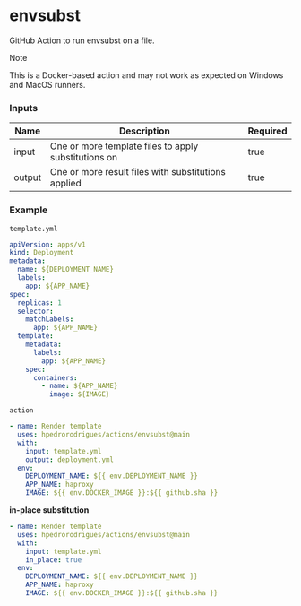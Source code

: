 # envsubst

GitHub Action to run envsubst on a file.

> [!NOTE]
> This is a Docker-based action and may not work as expected on Windows and MacOS runners.

### Inputs

| Name   | Description                                          | Required |
|--------| ---------------------------------------------------- | -------- |
| input  | One or more template files to apply substitutions on | true     |
| output | One or more result files with substitutions applied  | true     |

### Example

`template.yml`

```yml
apiVersion: apps/v1
kind: Deployment
metadata:
  name: ${DEPLOYMENT_NAME}
  labels:
    app: ${APP_NAME}
spec:
  replicas: 1
  selector:
    matchLabels:
      app: ${APP_NAME}
  template:
    metadata:
      labels:
        app: ${APP_NAME}
    spec:
      containers:
        - name: ${APP_NAME}
          image: ${IMAGE}
```

`action`

```yml
- name: Render template
  uses: hpedrorodrigues/actions/envsubst@main
  with:
    input: template.yml
    output: deployment.yml
  env:
    DEPLOYMENT_NAME: ${{ env.DEPLOYMENT_NAME }}
    APP_NAME: haproxy
    IMAGE: ${{ env.DOCKER_IMAGE }}:${{ github.sha }}

```

**in-place substitution**

```yml
- name: Render template
  uses: hpedrorodrigues/actions/envsubst@main
  with:
    input: template.yml
    in_place: true
  env:
    DEPLOYMENT_NAME: ${{ env.DEPLOYMENT_NAME }}
    APP_NAME: haproxy
    IMAGE: ${{ env.DOCKER_IMAGE }}:${{ github.sha }}
```
